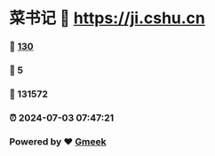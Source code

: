 # 菜书记 :link: https://ji.cshu.cn 
### :page_facing_up: [130](https://ji.cshu.cn/tag.html) 
### :speech_balloon: 5 
### :hibiscus: 131572 
### :alarm_clock: 2024-07-03 07:47:21 
### Powered by :heart: [Gmeek](https://github.com/Meekdai/Gmeek)
